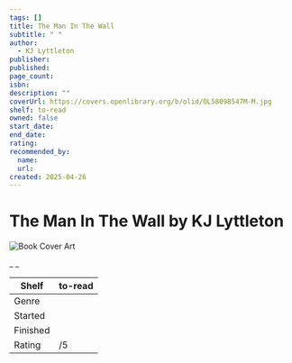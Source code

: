 ```yaml
---
tags: []
title: The Man In The Wall
subtitle: " "
author:
  - KJ Lyttleton
publisher:
published:
page_count:
isbn:
description: ""
coverUrl: https://covers.openlibrary.org/b/olid/OL58098547M-M.jpg
shelf: to-read
owned: false
start_date:
end_date:
rating:
recommended_by:
  name:
  url:
created: 2025-04-26
---
```


# The Man In The Wall by KJ Lyttleton

![Book Cover Art](https://covers.openlibrary.org/b/olid/OL58098547M-M.jpg)

_ _

| Shelf | to-read |
| --- | --- |
| Genre |  |
| Started |  |
| Finished |  |
| Rating | /5 |

